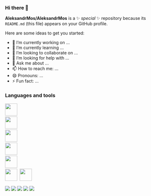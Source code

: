 ### Hi there 👋


**AleksandrMos/AleksandrMos** is a ✨ _special_ ✨ repository because its `README.md` (this file) appears on your GitHub profile.

Here are some ideas to get you started:

- 🔭 I’m currently working on ...
- 🌱 I’m currently learning ...
- 👯 I’m looking to collaborate on ...
- 🤔 I’m looking for help with ...
- 💬 Ask me about ...
- 📫 How to reach me: ...
- 😄 Pronouns: ...
- ⚡ Fun fact: ...
  


### Languages and tools
<img src="https://cdn.jsdelivr.net/gh/devicons/devicon/icons/visualstudio/visualstudio-plain-wordmark.svg"
  width="40" height="40"/>&nbsp;      
 <img src="https://cdn.jsdelivr.net/gh/devicons/devicon/icons/csharp/csharp-original.svg" 
  width="40" height="40"/>&nbsp;   
  <img src="https://cdn.jsdelivr.net/gh/devicons/devicon/icons/mysql/mysql-original-wordmark.svg" 
  width="40" height="40"/>&nbsp;   
   <img src="https://cdn.jsdelivr.net/gh/devicons/devicon/icons/python/python-original-wordmark.svg" 
  width="40" height="40"/>&nbsp;   
    <img src="https://cdn.jsdelivr.net/gh/devicons/devicon/icons/jupyter/jupyter-original-wordmark.svg" 
  width="40" height="40"/>&nbsp;   
     <img src="https://cdn.jsdelivr.net/gh/devicons/devicon/icons/git/git-original-wordmark.svg"  
  width="40" height="40"/>&nbsp; 
      <img src="https://cdn.jsdelivr.net/gh/devicons/devicon/icons/blender/blender-original.svg" 
 width="40" height="40"/>&nbsp; 
          
![](http://github-profile-summary-cards.vercel.app/api/cards/repos-per-language?username=vn7n24fzkq&theme=default)
![](http://github-profile-summary-cards.vercel.app/api/cards/stats?username=vn7n24fzkq&theme=default)
![](http://github-profile-summary-cards.vercel.app/api/cards/productive-time?username=vn7n24fzkq&theme=default&utcOffset=8)
![](http://github-profile-summary-cards.vercel.app/api/cards/most-commit-language?username=vn7n24fzkq&theme=default)
![](http://github-profile-summary-cards.vercel.app/api/cards/profile-details?username=vn7n24fzkq&theme=default)


          
          
